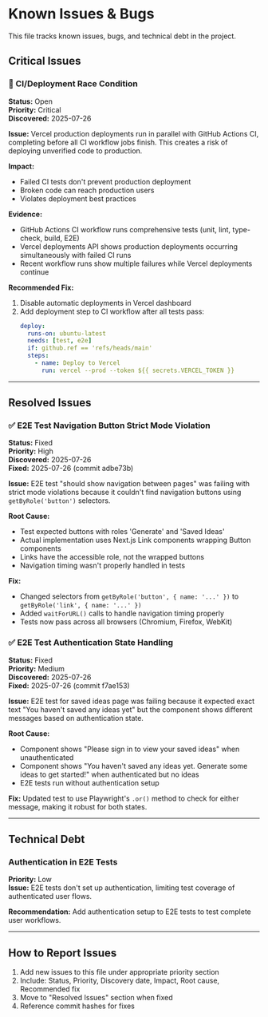 # Known Issues & Bugs

This file tracks known issues, bugs, and technical debt in the project.

## Critical Issues

### 🔴 CI/Deployment Race Condition
**Status:** Open  
**Priority:** Critical  
**Discovered:** 2025-07-26  

**Issue:** Vercel production deployments run in parallel with GitHub Actions CI, completing before all CI workflow jobs finish. This creates a risk of deploying unverified code to production.

**Impact:** 
- Failed CI tests don't prevent production deployment
- Broken code can reach production users
- Violates deployment best practices

**Evidence:**
- GitHub Actions CI workflow runs comprehensive tests (unit, lint, type-check, build, E2E)
- Vercel deployments API shows production deployments occurring simultaneously with failed CI runs
- Recent workflow runs show multiple failures while Vercel deployments continue

**Recommended Fix:**
1. Disable automatic deployments in Vercel dashboard
2. Add deployment step to CI workflow after all tests pass:
   ```yaml
   deploy:
     runs-on: ubuntu-latest
     needs: [test, e2e]
     if: github.ref == 'refs/heads/main'
     steps:
       - name: Deploy to Vercel
         run: vercel --prod --token ${{ secrets.VERCEL_TOKEN }}
   ```

---

## Resolved Issues

### ✅ E2E Test Navigation Button Strict Mode Violation  
**Status:** Fixed  
**Priority:** High  
**Discovered:** 2025-07-26  
**Fixed:** 2025-07-26 (commit adbe73b)

**Issue:** E2E test "should show navigation between pages" was failing with strict mode violations because it couldn't find navigation buttons using `getByRole('button')` selectors.

**Root Cause:**
- Test expected buttons with roles 'Generate' and 'Saved Ideas'
- Actual implementation uses Next.js Link components wrapping Button components
- Links have the accessible role, not the wrapped buttons
- Navigation timing wasn't properly handled in tests

**Fix:** 
- Changed selectors from `getByRole('button', { name: '...' })` to `getByRole('link', { name: '...' })`
- Added `waitForURL()` calls to handle navigation timing properly
- Tests now pass across all browsers (Chromium, Firefox, WebKit)

### ✅ E2E Test Authentication State Handling
**Status:** Fixed  
**Priority:** Medium  
**Discovered:** 2025-07-26  
**Fixed:** 2025-07-26 (commit f7ae153)

**Issue:** E2E test for saved ideas page was failing because it expected exact text "You haven't saved any ideas yet" but the component shows different messages based on authentication state.

**Root Cause:**
- Component shows "Please sign in to view your saved ideas" when unauthenticated
- Component shows "You haven't saved any ideas yet. Generate some ideas to get started!" when authenticated but no ideas
- E2E tests run without authentication setup

**Fix:** Updated test to use Playwright's `.or()` method to check for either message, making it robust for both states.

---

## Technical Debt

### Authentication in E2E Tests
**Priority:** Low  
**Issue:** E2E tests don't set up authentication, limiting test coverage of authenticated user flows.

**Recommendation:** Add authentication setup to E2E tests to test complete user workflows.

---

## How to Report Issues

1. Add new issues to this file under appropriate priority section
2. Include: Status, Priority, Discovery date, Impact, Root cause, Recommended fix
3. Move to "Resolved Issues" section when fixed
4. Reference commit hashes for fixes